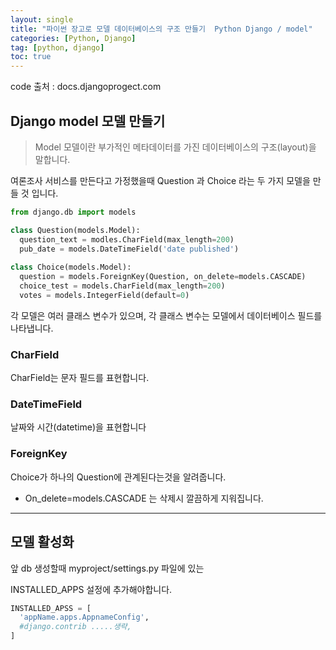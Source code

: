 ```yaml
---
layout: single
title: "파이썬 장고로 모델 데이터베이스의 구조 만들기  Python Django / model"
categories: [Python, Django]
tag: [python, django]
toc: true
---
```


code 출처 : docs.djangoprogect.com

## Django model 모델 만들기

> Model 모델이란 부가적인 메타데이터를 가진 데이터베이스의 구조(layout)을 말합니다.

 여론조사 서비스를 만든다고 가정했을때 Question 과 Choice 라는 두 가지 모델을 만들 것 입니다.

```python
from django.db import models

class Question(models.Model):
  question_text = modles.CharField(max_length=200)
  pub_date = models.DateTimeField('date published')
  
class Choice(models.Model):
  question = models.ForeignKey(Question, on_delete=models.CASCADE)
  choice_test = models.CharField(max_length=200)
  votes = models.IntegerField(default=0)
```

각 모델은 여러 클래스 변수가 있으며, 각 클래스 변수는 모델에서 데이터베이스 필드를 나타냅니다.



### CharField 

CharField는 문자 필드를 표현합니다.

### DateTimeField

날짜와 시간(datetime)을 표현합니다

### ForeignKey

Choice가 하나의 Question에 관계된다는것을 알려줍니다. 

- On_delete=models.CASCADE 는 삭제시 깔끔하게 지워집니다. 

---

## 모델 활성화

앞 db 생성할때 myproject/settings.py 파일에 있는

INSTALLED_APPS 설정에 추가해야합니다.

```python
INSTALLED_APSS = [
  'appName.apps.AppnameConfig',
  #django.contrib .....생략,
]
```

